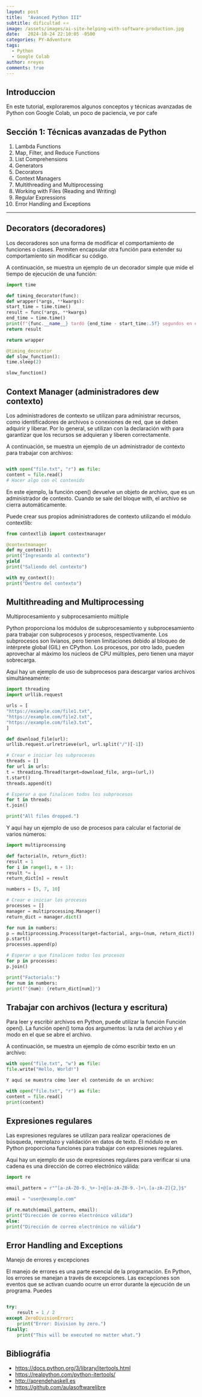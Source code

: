 ```yaml
---
layout: post
title:  "Avanced Python III"
subtitle: dificultad ⭐⭐
image: /assets/images/ai-site-helping-with-software-production.jpg
date:   2024-10-24 22:10:05 -0500
categories: PY-Adventure
tags:
  - Python
  - Google Colab
author: nreyes
comments: true
---
```

## Introduccion

En este tutorial, exploraremos algunos conceptos y técnicas avanzadas de Python con Google Colab, un poco de paciencia, ve por cafe 

## Sección 1: Técnicas avanzadas de Python

1. Lambda Functions
2. Map, Filter, and Reduce Functions
3. List Comprehensions
4. Generators
5. Decorators
6. Context Managers
7. Multithreading and Multiprocessing
8. Working with Files (Reading and Writing)
9. Regular Expressions
10. Error Handling and Exceptions

***

## Decorators (decoradores)

Los decoradores son una forma de modificar el comportamiento de funciones o clases. Permiten encapsular otra función para extender su comportamiento sin modificar su código.

A continuación, se muestra un ejemplo de un decorador simple que mide el tiempo de ejecución de una función:

````python
import time

def timing_decorator(func):
def wrapper(*args, **kwargs):
start_time = time.time()
result = func(*args, **kwargs)
end_time = time.time()
print(f"{func.__name__} tardó {end_time - start_time:.5f} segundos en ejecutarse.")
return result

return wrapper

@timing_decorator
def slow_function():
time.sleep(2)

slow_function()
````

## Context Manager (administradores dew contexto)

Los administradores de contexto se utilizan para administrar recursos, como identificadores de archivos o conexiones de red, que se deben adquirir y liberar. Por lo general, se utilizan con la declaración with para garantizar que los recursos se adquieran y liberen correctamente.

A continuación, se muestra un ejemplo de un administrador de contexto para trabajar con archivos:

````python

with open("file.txt", "r") as file:
content = file.read()
# Hacer algo con el contenido
````


En este ejemplo, la función open() devuelve un objeto de archivo, que es un administrador de contexto. Cuando se sale del bloque with, el archivo se cierra automáticamente.

Puede crear sus propios administradores de contexto utilizando el módulo contextlib:

````python
from contextlib import contextmanager

@contextmanager
def my_context():
print("Ingresando al contexto")
yield
print("Saliendo del contexto")

with my_context():
print("Dentro del contexto")
````

## Multithreading and Multiprocessing

Multiprocesamiento y subprocesamiento múltiple

Python proporciona los módulos de subprocesamiento y subprocesamiento para trabajar con subprocesos y procesos, respectivamente. Los subprocesos son livianos, pero tienen limitaciones debido al bloqueo de intérprete global (GIL) en CPython. Los procesos, por otro lado, pueden aprovechar al máximo los núcleos de CPU múltiples, pero tienen una mayor sobrecarga.

Aquí hay un ejemplo de uso de subprocesos para descargar varios archivos simultáneamente:

````python
import threading
import urllib.request

urls = [
"https://example.com/file1.txt",
"https://example.com/file2.txt",
"https://example.com/file3.txt",
]

def download_file(url):
urllib.request.urlretrieve(url, url.split("/")[-1])

# Crear e iniciar los subprocesos
threads = []
for url in urls:
t = threading.Thread(target=download_file, args=(url,))
t.start()
threads.append(t)

# Esperar a que finalicen todos los subprocesos
for t in threads:
t.join()

print("All files dropped.")
````

Y aquí hay un ejemplo de uso de procesos para calcular el factorial de varios números:

````python
import multiprocessing

def factorial(n, return_dict):
result = 1
for i in range(1, n + 1):
result *= i
return_dict[n] = result

numbers = [5, 7, 10]

# Crear e iniciar los procesos
processes = []
manager = multiprocessing.Manager()
return_dict = manager.dict()

for num in numbers:
p = multiprocessing.Process(target=factorial, args=(num, return_dict))
p.start()
processes.append(p)

# Esperar a que finalicen todos los procesos
for p in processes:
p.join()

print("Factorials:")
for num in numbers:
print(f"{num}: {return_dict[num]}")
````

## Trabajar con archivos (lectura y escritura)

Para leer y escribir archivos en Python, puede utilizar la función Función open(). La función open() toma dos argumentos: la ruta del archivo y el modo en el que se abre el archivo.

A continuación, se muestra un ejemplo de cómo escribir texto en un archivo:

````python
with open("file.txt", "w") as file:
file.write("Hello, World!")

Y aquí se muestra cómo leer el contenido de un archivo:

with open("file.txt", "r") as file:
content = file.read()
print(content)
````

## Expresiones regulares

Las expresiones regulares se utilizan para realizar operaciones de búsqueda, reemplazo y validación en datos de texto. El módulo re en Python proporciona funciones para trabajar con expresiones regulares.

Aquí hay un ejemplo de uso de expresiones regulares para verificar si una cadena es una dirección de correo electrónico válida:

````python
import re

email_pattern = r"^[a-zA-Z0-9._%+-]+@[a-zA-Z0-9.-]+\.[a-zA-Z]{2,}$"

email = "user@example.com"

if re.match(email_pattern, email):
print("Dirección de correo electrónico válida")
else:
print("Dirección de correo electrónico no válida")
````

## Error Handling and Exceptions 

Manejo de errores y excepciones

El manejo de errores es una parte esencial de la programación. En Python, los errores se manejan a través de excepciones. Las excepciones son eventos que se activan cuando ocurre un error durante la ejecución de un programa. Puedes

````python

try:
    result = 1 / 2
except ZeroDivisionError:
    print("Error: Division by zero.")
finally:
    print("This will be executed no matter what.")

````

## Bibliográfia
- https://docs.python.org/3/library/itertools.html
- https://realpython.com/python-itertools/
- http://aprendehaskell.es
- https://github.com/aulasoftwarelibre
